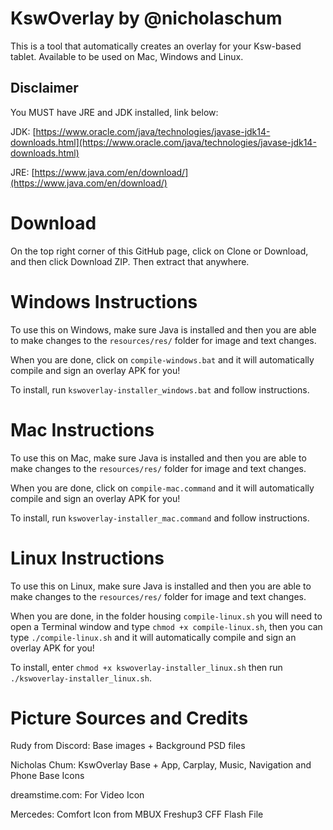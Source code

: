 # KswOverlay by @nicholaschum

This is a tool that automatically creates an overlay for your Ksw-based tablet.
Available to be used on Mac, Windows and Linux.

## Disclaimer
You MUST have JRE and JDK installed, link below:

JDK: [https://www.oracle.com/java/technologies/javase-jdk14-downloads.html](https://www.oracle.com/java/technologies/javase-jdk14-downloads.html)

JRE: [https://www.java.com/en/download/](https://www.java.com/en/download/)


# Download
On the top right corner of this GitHub page, click on Clone or Download, and then click Download ZIP. Then extract that anywhere.


# Windows Instructions
To use this on Windows, make sure Java is installed and then you are able to make changes to the `resources/res/` folder for image and text changes.

When you are done, click on `compile-windows.bat` and it will automatically compile and sign an overlay APK for you!

To install, run `kswoverlay-installer_windows.bat` and follow instructions.


# Mac Instructions
To use this on Mac, make sure Java is installed and then you are able to make changes to the `resources/res/` folder for image and text changes.

When you are done, click on `compile-mac.command` and it will automatically compile and sign an overlay APK for you!

To install, run `kswoverlay-installer_mac.command` and follow instructions.

# Linux Instructions
To use this on Linux, make sure Java is installed and then you are able to make changes to the `resources/res/` folder for image and text changes.

When you are done, in the folder housing `compile-linux.sh` you will need to open a Terminal window and type `chmod +x compile-linux.sh`, then you can type `./compile-linux.sh` and it will automatically compile and sign an overlay APK for you!

To install, enter `chmod +x kswoverlay-installer_linux.sh` then run `./kswoverlay-installer_linux.sh`.

# Picture Sources and Credits
Rudy from Discord: Base images + Background PSD files

Nicholas Chum: KswOverlay Base + App, Carplay, Music, Navigation and Phone Base Icons

dreamstime.com: For Video Icon

Mercedes: Comfort Icon from MBUX Freshup3 CFF Flash File

